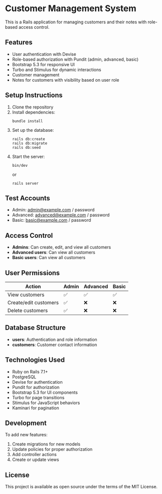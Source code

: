 # Customer Management System

This is a Rails application for managing customers and their notes with role-based access control.

## Features

- User authentication with Devise
- Role-based authorization with Pundit (admin, advanced, basic)
- Bootstrap 5.3 for responsive UI
- Turbo and Stimulus for dynamic interactions
- Customer management
- Notes for customers with visibility based on user role

## Setup Instructions

1. Clone the repository
2. Install dependencies:
   ```
   bundle install
   ```
3. Set up the database:
   ```
   rails db:create
   rails db:migrate
   rails db:seed
   ```
4. Start the server:
   ```
   bin/dev
   ```
   or
   ```
   rails server
   ```

## Test Accounts

- Admin: admin@example.com / password
- Advanced: advanced@example.com / password
- Basic: basic@example.com / password

## Access Control

- **Admins**: Can create, edit, and view all customers
- **Advanced users**: Can view all customers
- **Basic users**: Can view all customers

## User Permissions

| Action                  | Admin | Advanced | Basic |
|-------------------------|-------|----------|-------|
| View customers          | ✅    | ✅       | ✅    |
| Create/edit customers   | ✅    | ❌       | ❌    |
| Delete customers        | ✅    | ❌       | ❌    |

## Database Structure

- **users**: Authentication and role information
- **customers**: Customer contact information

## Technologies Used

- Ruby on Rails 7.1+
- PostgreSQL
- Devise for authentication
- Pundit for authorization
- Bootstrap 5.3 for UI components
- Turbo for page transitions
- Stimulus for JavaScript behaviors
- Kaminari for pagination

## Development

To add new features:

1. Create migrations for new models
2. Update policies for proper authorization
3. Add controller actions
4. Create or update views

## License

This project is available as open source under the terms of the MIT License.
